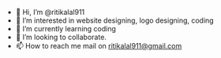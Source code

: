 - 👋 Hi, I’m @ritikalal911
- 👀 I’m interested in website designing, logo designing, coding
- 🌱 I’m currently learning coding
- 💞️ I’m looking to collaborate.
- 📫 How to reach me mail on ritikalal911@gmail.com

<!---
ritikalal911/ritikalal911 is a ✨ special ✨ repository because its `README.md` (this file) appears on your GitHub profile.
You can click the Preview link to take a look at your changes.
--->
